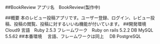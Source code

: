 ##BookReview
アプリ名　BookReview(製作中)

##概要
本のレビュー投稿アプリです。ユーザー登録、ログイン、レビュー投稿、投稿の閲覧、投稿に対するいいね機能が付いています。
##開発環境
Cloud9
言語　Ruby 2.5.3
フレームワーク　Ruby on rails 5.2.2
DB MySQL 5.5.62
##本番環境
　言語、フレームワークは同上
　DB PostgreSQL